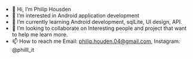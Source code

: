 - 👋 Hi, I’m Philip Housden
- 👀 I’m interested in Android application development
- 🌱 I’m currently learning Android development, sqlLite, UI design, API.
- 💞️ I’m looking to collaborate on Interesting people and project that want to help me learn more.
- 📫 How to reach me Email: philip.houden.04@gmail.com,  Instagram: @philll_it

<!---
PHousden/PHousden is a ✨ special ✨ repository because its `README.md` (this file) appears on your GitHub profile.
You can click the Preview link to take a look at your changes.
--->
